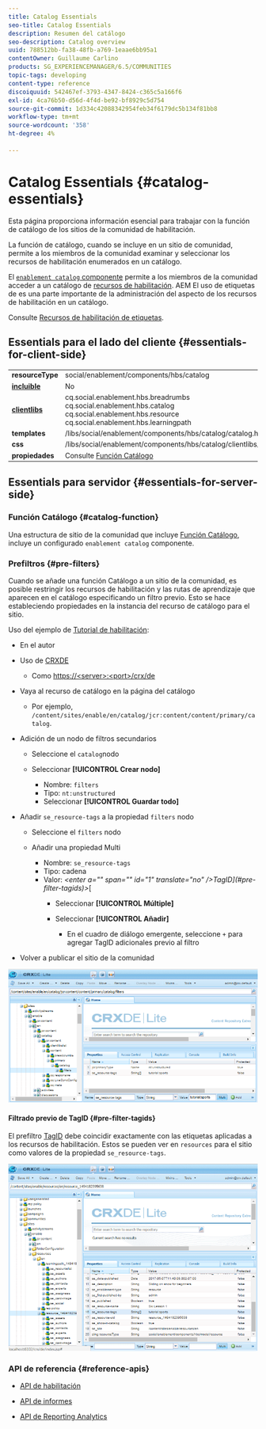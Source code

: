```yaml
---
title: Catalog Essentials
seo-title: Catalog Essentials
description: Resumen del catálogo
seo-description: Catalog overview
uuid: 788512bb-fa38-48fb-a769-1eaae6bb95a1
contentOwner: Guillaume Carlino
products: SG_EXPERIENCEMANAGER/6.5/COMMUNITIES
topic-tags: developing
content-type: reference
discoiquuid: 542467ef-3793-4347-8424-c365c5a166f6
exl-id: 4ca76b50-d56d-4f4d-be92-bf8929c5d754
source-git-commit: 1d334c42088342954feb34f6179dc5b134f81bb8
workflow-type: tm+mt
source-wordcount: '358'
ht-degree: 4%

---
```


# Catalog Essentials {#catalog-essentials}

Esta página proporciona información esencial para trabajar con la función de catálogo de los sitios de la comunidad de habilitación.

La función de catálogo, cuando se incluye en un sitio de comunidad, permite a los miembros de la comunidad examinar y seleccionar los recursos de habilitación enumerados en un catálogo.

El [ `enablement catalog` componente](catalog.md) permite a los miembros de la comunidad acceder a un catálogo de [recursos de habilitación](resources.md). AEM El uso de etiquetas de es una parte importante de la administración del aspecto de los recursos de habilitación en un catálogo.

Consulte [Recursos de habilitación de etiquetas](tag-resources.md).

## Essentials para el lado del cliente {#essentials-for-client-side}

<table>
 <tbody>
  <tr>
   <td> <strong>resourceType</strong></td>
   <td>social/enablement/components/hbs/catalog</td>
  </tr>
  <tr>
   <td> <a href="scf.md#add-or-include-a-communities-component"><strong>incluible</strong></a></td>
   <td>No</td>
  </tr>
  <tr>
   <td> <a href="clientlibs.md"><strong>clientlibs</strong></a></td>
   <td>cq.social.enablement.hbs.breadrumbs<br /> cq.social.enablement.hbs.catalog<br /> cq.social.enablement.hbs.resource<br /> cq.social.enablement.hbs.learningpath</td>
  </tr>
  <tr>
   <td> <strong>templates</strong></td>
   <td> /libs/social/enablement/components/hbs/catalog/catalog.hbs<br /> </td>
  </tr>
  <tr>
   <td> <strong>css</strong></td>
   <td> /libs/social/enablement/components/hbs/catalog/clientlibs/catalog.css</td>
  </tr>
  <tr>
   <td><strong> propiedades</strong></td>
   <td>Consulte <a href="catalog.md">Función Catálogo</a></td>
  </tr>
 </tbody>
</table>

## Essentials para servidor {#essentials-for-server-side}

### Función Catálogo {#catalog-function}

Una estructura de sitio de la comunidad que incluye [Función Catálogo](functions.md#catalog-function), incluye un configurado `enablement catalog` componente.

### Prefiltros {#pre-filters}

Cuando se añade una función Catálogo a un sitio de la comunidad, es posible restringir los recursos de habilitación y las rutas de aprendizaje que aparecen en el catálogo especificando un filtro previo. Esto se hace estableciendo propiedades en la instancia del recurso de catálogo para el sitio.

Uso del ejemplo de [Tutorial de habilitación](getting-started-enablement.md):

* En el autor
* Uso de [CRXDE](../../help/sites-developing/developing-with-crxde-lite.md)

   * Como [https://&lt;server>:&lt;port>/crx/de](http://localhost:4502/crx/de)

* Vaya al recurso de catálogo en la página del catálogo

   * Por ejemplo, `/content/sites/enable/en/catalog/jcr:content/content/primary/catalog`. 

* Adición de un nodo de filtros secundarios

   * Seleccione el `catalog`nodo
   * Seleccionar **[!UICONTROL Crear nodo]**

      * Nombre: `filters`
      * Tipo: `nt:unstructured`
      * Seleccionar **[!UICONTROL Guardar todo]**

* Añadir `se_resource-tags` a la propiedad `filters` nodo

   * Seleccione el `filters` nodo
   * Añadir una propiedad Multi

      * Nombre: `se_resource-tags`
      * Tipo: cadena
      * Valor: *&lt;enter a=&quot;&quot; span=&quot;&quot; id=&quot;1&quot; translate=&quot;no&quot; />TagID](#pre-filter-tagids)>*[
         * Seleccionar **[!UICONTROL Múltiple]**
         * Seleccionar **[!UICONTROL Añadir]**

            * En el cuadro de diálogo emergente, seleccione `+` para agregar TagID adicionales previo al filtro

* Volver a publicar el sitio de la comunidad

![configure-catalog](assets/configure-catalog.png)

#### Filtrado previo de TagID {#pre-filter-tagids}

El prefiltro [TagID](../../help/sites-developing/framework.md#tagid) debe coincidir exactamente con las etiquetas aplicadas a los recursos de habilitación. Estos se pueden ver en `resources` para el sitio como valores de la propiedad `se_resource-tags`.

![configure-filters](assets/configure-catalog1.png)

### API de referencia {#reference-apis}

* [API de habilitación](https://helpx.adobe.com/experience-manager/6-5/sites/developing/using/reference-materials/javadoc/com/adobe/cq/social/enablement/reporting/model/api/package-summary.html)

* [API de informes](https://helpx.adobe.com/experience-manager/6-5/sites/developing/using/reference-materials/javadoc/com/adobe/cq/social/reporting/dv/api/package-summary.html)

* [API de Reporting Analytics](https://helpx.adobe.com/experience-manager/6-5/sites/developing/using/reference-materials/javadoc/com/adobe/cq/social/reporting/dv/model/api/package-summary.html)
